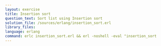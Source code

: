 ```yaml
---
layout: exercise
title: Insertion sort
question_text: Sort list using Insertion sort
solution_file: /sources/erlang/insertion_sort.erl
library_files:
language: erlang
command: erlc insertion_sort.erl && erl -noshell -eval "insertion_sort:main({})."
---
```

